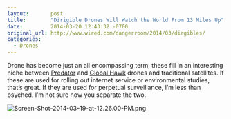 ```yaml
---
layout:       post
title:        "Dirigible Drones Will Watch the World From 13 Miles Up"
date:         2014-03-20 12:43:32 -0700
original_url: http://www.wired.com/dangerroom/2014/03/dirgibles/
categories:
  - Drones
---
```


Drone has become just an all encompassing term, these fill in an interesting niche between [Predator](http://en.wikipedia.org/wiki/General_Atomics_MQ-1_Predator)  and  [Global Hawk](http://en.wikipedia.org/wiki/Northrop_Grumman_RQ-4_Global_Hawk)  drones and traditional satellites. If these are used for rolling out internet service or environmental studies, that’s great. If they are used for perpetual surveillance, I’m less than psyched. I’m not sure how you separate the two. 

  ![Screen-Shot-2014-03-19-at-12.26.00-PM.png](/attachments/e63a0ecf89a7b4e8fc340c90b323f74f/image.png)  

 
